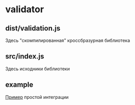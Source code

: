 # validator
## dist/validation.js
Здесь "скомпилированная" кроссбразурная библиотека
## src/index.js
Здесь исходники библиотеки
## example
[Пример](https://perryutkonos.github.io/validator/example/) простой интеграции

